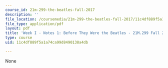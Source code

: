 ```yaml
---
course_id: 21m-299-the-beatles-fall-2017
description: ''
file_location: /coursemedia/21m-299-the-beatles-fall-2017/11c4df889f5a1a74ca99d8490138a4db_MIT21M_299F17_Notes01.pdf
file_type: application/pdf
layout: pdf
title: 'Week I - Notes 1: Before They Were the Beatles - 21M.299 Fall 2017'
type: course
uid: 11c4df889f5a1a74ca99d8490138a4db

---
```

None